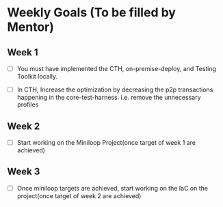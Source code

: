 # Weekly Goals (To be filled by Mentor)

## Week 1
- [ ] You must have implemented the CTH, on-premise-deploy, and Testing Toolkit locally.
- [ ] In CTH, Increase the optimization by decreasing the p2p transactions happening in the core-test-harness. i.e. remove the unnecessary profiles



## Week 2
- [ ] Start working on the Miniloop Project(once target of week 1 are achieved)


## Week 3
- [ ] Once miniloop targets are achieved, start working on the IaC on the project(once target of week 2 are achieved)

